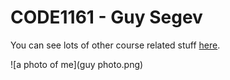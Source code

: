# CODE1161 - Guy Segev

You can see lots of other course related stuff [here](https://notionparallax.co.uk/CODE1161).

![a photo of me](guy photo.png)
